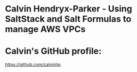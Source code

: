 # Calvin Hendryx-Parker - Using SaltStack and Salt Formulas to manage AWS VPCs

# Calvin's GitHub profile:
https://github.com/calvinhp
